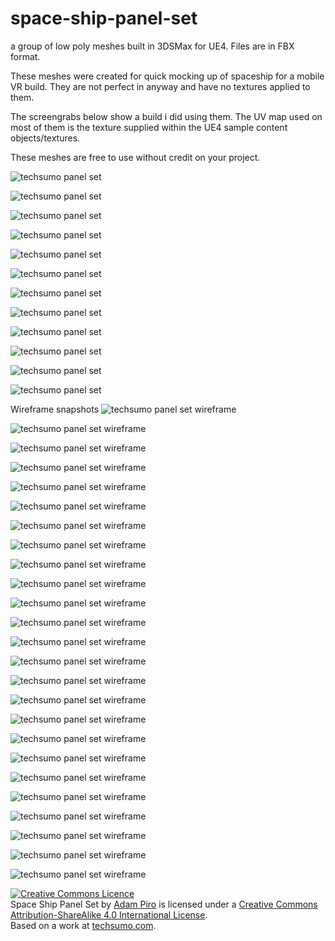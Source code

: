 # space-ship-panel-set
a group of low poly meshes built in 3DSMax for UE4. Files are in FBX format.

These meshes were created for quick mocking up of spaceship for a mobile VR build. They are not perfect in anyway and have no textures applied to them.

The screengrabs below show a build i did using them. The UV map used on most of them is the texture supplied within the UE4 sample content objects/textures.

These meshes are free to use without credit on your project.



![techsumo panel set](https://i.imgur.com/5yQaCQJ.jpg "techsumo panel set")

![techsumo panel set](https://i.imgur.com/VMPbXtE.jpg "techsumo panel set")

![techsumo panel set](https://i.imgur.com/pulfvxj.jpg "techsumo panel set")

![techsumo panel set](https://i.imgur.com/aj8xFbt.jpg "techsumo panel set")

![techsumo panel set](https://i.imgur.com/wJOJM6Z.jpg "techsumo panel set")

![techsumo panel set](https://i.imgur.com/RC6x9v7.jpg "techsumo panel set")

![techsumo panel set](https://i.imgur.com/XAteRMC.jpg "techsumo panel set")

![techsumo panel set](https://i.imgur.com/hS4KZdK.jpg "techsumo panel set")

![techsumo panel set](https://i.imgur.com/Pr5g2BQ.jpg "techsumo panel set")

![techsumo panel set](https://i.imgur.com/CexlvUp.jpg "techsumo panel set")

![techsumo panel set](https://i.imgur.com/Q1usggK.jpg "techsumo panel set")

![techsumo panel set](https://i.imgur.com/vIRthSJ.jpg "techsumo panel set")

Wireframe snapshots
![techsumo panel set wireframe](https://i.imgur.com/qLUmOhP.jpg "techsumo panel set")

![techsumo panel set wireframe](https://i.imgur.com/Ltv1Y9c.jpg "techsumo panel set")

![techsumo panel set wireframe](https://i.imgur.com/sN3yRuq.jpg "techsumo panel set")

![techsumo panel set wireframe](https://i.imgur.com/FI9KZZf.jpg "techsumo panel set")

![techsumo panel set wireframe](https://i.imgur.com/0uohfnc.jpg "techsumo panel set")

![techsumo panel set wireframe](https://i.imgur.com/WaUfDO1.jpg "techsumo panel set")

![techsumo panel set wireframe](https://i.imgur.com/5V63vAv.jpg "techsumo panel set")

![techsumo panel set wireframe](https://i.imgur.com/dTxCE4D.jpg "techsumo panel set")

![techsumo panel set wireframe](https://i.imgur.com/mygaQzw.jpg "techsumo panel set")

![techsumo panel set wireframe](https://i.imgur.com/RwVyQzg.jpg "techsumo panel set")

![techsumo panel set wireframe](https://i.imgur.com/kejmRG8.jpg "techsumo panel set")

![techsumo panel set wireframe](https://i.imgur.com/1Ip8Do2.jpg "techsumo panel set")

![techsumo panel set wireframe](https://i.imgur.com/JfoJyz2.jpg "techsumo panel set")

![techsumo panel set wireframe](https://i.imgur.com/RdmYQvH.jpg "techsumo panel set")

![techsumo panel set wireframe](https://i.imgur.com/KygESPD.jpg "techsumo panel set")

![techsumo panel set wireframe](https://i.imgur.com/G64WB9L.jpg "techsumo panel set")

![techsumo panel set wireframe](https://i.imgur.com/9pnvuim.jpg "techsumo panel set")

![techsumo panel set wireframe](https://i.imgur.com/9Piqc2i.jpg "techsumo panel set")

![techsumo panel set wireframe](https://i.imgur.com/rEwTXci.jpg "techsumo panel set")

![techsumo panel set wireframe](https://i.imgur.com/1bgeEON.jpg "techsumo panel set")

![techsumo panel set wireframe](https://i.imgur.com/NjxH6sL.jpg "techsumo panel set")

![techsumo panel set wireframe](https://i.imgur.com/pWiDJk6.jpg "techsumo panel set")

![techsumo panel set wireframe](https://i.imgur.com/uo8orxX.jpg "techsumo panel set")

![techsumo panel set wireframe](https://i.imgur.com/ABdXvmO.jpg "techsumo panel set")

![techsumo panel set wireframe](https://i.imgur.com/dVdqh84.jpg "techsumo panel set")

<a rel="license" href="http://creativecommons.org/licenses/by-sa/4.0/"><img alt="Creative Commons Licence" style="border-width:0" src="https://i.creativecommons.org/l/by-sa/4.0/88x31.png" /></a><br /><span xmlns:dct="http://purl.org/dc/terms/" href="http://purl.org/dc/dcmitype/StillImage" property="dct:title" rel="dct:type">Space Ship Panel Set</span> by <a xmlns:cc="http://creativecommons.org/ns#" href="techsumo.com" property="cc:attributionName" rel="cc:attributionURL">Adam Piro</a> is licensed under a <a rel="license" href="http://creativecommons.org/licenses/by-sa/4.0/">Creative Commons Attribution-ShareAlike 4.0 International License</a>.<br />Based on a work at <a xmlns:dct="http://purl.org/dc/terms/" href="http://techsumo.com" rel="dct:source">techsumo.com</a>.
